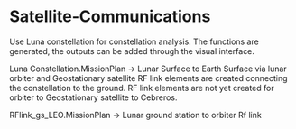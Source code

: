 # Satellite-Communications


Use Luna constellation for constellation analysis. The functions are generated, the outputs can be added through the visual interface.

Luna Constellation.MissionPlan -> Lunar Surface to Earth Surface via lunar orbiter and Geostationary satellite
RF link elements are created connecting the constellation to the ground. 
RF link elements are not yet created for orbiter to Geostationary satellite to Cebreros.

RFlink_gs_LEO.MissionPlan -> Lunar ground station to orbiter Rf link
